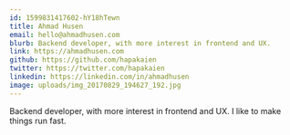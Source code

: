 ```yaml
---
id: 1599831417602-hY18hTewn
title: Ahmad Husen
email: hello@ahmadhusen.com
blurb: Backend developer, with more interest in frontend and UX.
link: https://ahmadhusen.com
github: https://github.com/hapakaien
twitter: https://twitter.com/hapakaien
linkedin: https://linkedin.com/in/ahmadhusen
image: uploads/img_20170829_194627_192.jpg
---
```

Backend developer, with more interest in frontend and UX. I like to make things run fast.